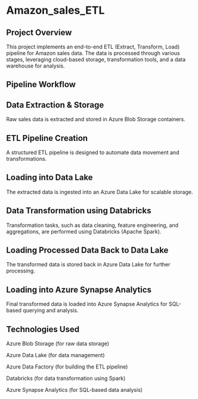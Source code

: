 # Amazon_sales_ETL

## Project Overview

This project implements an end-to-end ETL (Extract, Transform, Load) pipeline for Amazon sales data. The data is processed through various stages, leveraging cloud-based storage, transformation tools, and a data warehouse for analysis.

## Pipeline Workflow

## Data Extraction & Storage

Raw sales data is extracted and stored in Azure Blob Storage containers.

## ETL Pipeline Creation

A structured ETL pipeline is designed to automate data movement and transformations.

## Loading into Data Lake

The extracted data is ingested into an Azure Data Lake for scalable storage.

## Data Transformation using Databricks

Transformation tasks, such as data cleaning, feature engineering, and aggregations, are performed using Databricks (Apache Spark).

## Loading Processed Data Back to Data Lake

The transformed data is stored back in Azure Data Lake for further processing.

## Loading into Azure Synapse Analytics

Final transformed data is loaded into Azure Synapse Analytics for SQL-based querying and analysis.

## Technologies Used

Azure Blob Storage (for raw data storage)

Azure Data Lake (for data management)

Azure Data Factory (for building the ETL pipeline)

Databricks (for data transformation using Spark)

Azure Synapse Analytics (for SQL-based data analysis)
